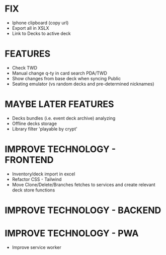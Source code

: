 # FIX
- Iphone clipboard (copy url)
- Export all in XSLX
- Link to Decks to active deck

# FEATURES
- Check TWD
- Manual change q-ty in card search PDA/TWD
- Show changes from base deck when syncing Public
- Seating emulator (vs random decks and pre-determined nicknames)

# MAYBE LATER FEATURES
- Decks bundles (i.e. event deck archive) analyzing
- Offline decks storage
- Library filter 'playable by crypt'

# IMPROVE TECHNOLOGY - FRONTEND
- Inventory/deck import in excel
- Refactor CSS - Tailwind
- Move Clone/Delete/Branches fetches to services and create relevant deck store functions

# IMPROVE TECHNOLOGY - BACKEND

# IMPROVE TECHNOLOGY - PWA
- Improve service worker
